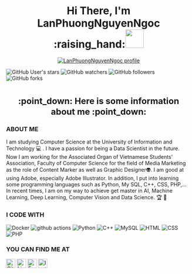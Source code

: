 <h1 align="center"><b>Hi There, I'm LanPhuongNguyenNgoc :raising_hand:<img src="https://media.giphy.com/media/mGcNjsfWAjY5AEZNw6/giphy.gif" width="50"></h2></b></h1> 
<p align="center">
  <a href="https://www.linkedin.com/in/phuong-nguyen-96232319a/" title="LanPhuongNguyenNgoc" style="border: none;">
    <img src="https://user-images.githubusercontent.com/55471582/115436043-b5618b80-a234-11eb-8134-74277ba31eb8.png" alt="LanPhuongNguyenNgoc profile">
  </a>
</p>                                         


![GitHub User's stars](https://img.shields.io/github/stars/lphuong304?style=social)
![GitHub watchers](https://img.shields.io/github/watchers/lphuong304/CS114.L21?style=social)
![GitHub followers](https://img.shields.io/github/followers/lphuong304?style=social)
![GitHub forks](https://img.shields.io/github/forks/lphuong304/CS114.L21?style=social)

<h1 align="center"><sub> :point_down: Here is some information about me :point_down:<sub></h1>

### ABOUT ME
  
I am studying Computer Science at the University of Information and Technology 💻 . I have a passion for being a Data Scientist in the future. Now I am working for the Associated Organ of Vietnamese Students' Association, Faculty of Computer Science for the field of Media Marketing as the role of Content Marker as well as Graphic Designer👽. I am good at using Adobe, especially Adobe Illustrator. In addition, I put into learning some programming languages such as Python, My SQL, C++, CSS, PHP,... In recent times, I am on my way to achieve get master in AI, Machine Learning, Deep Learning, Computer Vision and Data Science. 🏆 👋
  

### I CODE WITH
<p>
  <img alt="Docker" src="https://img.shields.io/badge/-Docker-46a2f1?style=flat-square&logo=docker&logoColor=white" />
  <img alt="github actions" src="https://img.shields.io/badge/-Github_Actions-2088FF?style=flat-square&logo=github-actions&logoColor=white" />
  <img alt="Python" src="https://img.shields.io/badge/-Python-1a73e8?style=flat-square&logo=python&logoColor=white" />
  <img alt="C++" src="https://img.shields.io/badge/C++-blue.svg?style=flat-square&logo=c%2B%2B" />
  <img alt="MySQL" src="https://img.shields.io/badge/MySQL-1a73e8?style=flat-square&logo=mysql&logoColor=white." />
  <img alt="HTML" src="https://img.shields.io/badge/HTML-1a73e8?style=flat-square&logo=html5&logoColor=white." />
  <img alt="CSS" src="https://img.shields.io/badge/CSS-1a73e8?style=flat-square&logo=css3&logoColor=white." />
  <img alt="PHP" src="https://img.shields.io/badge/PHP-1a73e8?style=flat-square&logo=php&logoColor=white." />
</p>

### YOU CAN FIND ME AT
<p>
  <a href="https://github.com/lphuong304" target="_blank"><img alt="Github" src="https://img.shields.io/badge/GitHub-%2312100E.svg?&style=for-the-badge&logo=Github&logoColor=white" height=25/></a>  <a href="https://www.linkedin.com/in/phuong-nguyen-96232319a/" target="_blank"><img alt="LinkedIn" src="https://img.shields.io/badge/linkedin-%230077B5.svg?&style=for-the-badge&logo=linkedin&logoColor=white" height=25/></a> <a href="https://www.facebook.com/phuwowngnef/" target="_blank"><img alt="Facebook" src="https://img.shields.io/badge/facebook-blue.svg?&style=for-the-badge&logo=facebook&logoColor=white" height=25/></a> <a href="https://www.instagram.com/_phuwn___/?hl=vi" target="_blank"><img alt="Instagram" src="https://img.shields.io/badge/Instagram-pink.svg?&style=for-the-badge&logo=Instagram&logoColor=white" height=25/></a>
